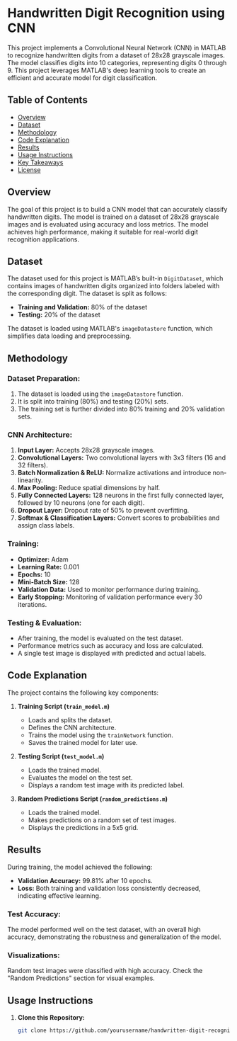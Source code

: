 # Handwritten Digit Recognition using CNN

This project implements a Convolutional Neural Network (CNN) in MATLAB to recognize handwritten digits from a dataset of 28x28 grayscale images. The model classifies digits into 10 categories, representing digits 0 through 9. This project leverages MATLAB's deep learning tools to create an efficient and accurate model for digit classification.

## Table of Contents
- [Overview](#overview)
- [Dataset](#dataset)
- [Methodology](#methodology)
- [Code Explanation](#code-explanation)
- [Results](#results)
- [Usage Instructions](#usage-instructions)
- [Key Takeaways](#key-takeaways)
- [License](#license)

## Overview

The goal of this project is to build a CNN model that can accurately classify handwritten digits. The model is trained on a dataset of 28x28 grayscale images and is evaluated using accuracy and loss metrics. The model achieves high performance, making it suitable for real-world digit recognition applications.

## Dataset

The dataset used for this project is MATLAB’s built-in `DigitDataset`, which contains images of handwritten digits organized into folders labeled with the corresponding digit. The dataset is split as follows:
- **Training and Validation:** 80% of the dataset
- **Testing:** 20% of the dataset

The dataset is loaded using MATLAB's `imageDatastore` function, which simplifies data loading and preprocessing.

## Methodology

### Dataset Preparation:
1. The dataset is loaded using the `imageDatastore` function.
2. It is split into training (80%) and testing (20%) sets.
3. The training set is further divided into 80% training and 20% validation sets.

### CNN Architecture:
1. **Input Layer:** Accepts 28x28 grayscale images.
2. **Convolutional Layers:** Two convolutional layers with 3x3 filters (16 and 32 filters).
3. **Batch Normalization & ReLU:** Normalize activations and introduce non-linearity.
4. **Max Pooling:** Reduce spatial dimensions by half.
5. **Fully Connected Layers:** 128 neurons in the first fully connected layer, followed by 10 neurons (one for each digit).
6. **Dropout Layer:** Dropout rate of 50% to prevent overfitting.
7. **Softmax & Classification Layers:** Convert scores to probabilities and assign class labels.

### Training:
- **Optimizer:** Adam
- **Learning Rate:** 0.001
- **Epochs:** 10
- **Mini-Batch Size:** 128
- **Validation Data:** Used to monitor performance during training.
- **Early Stopping:** Monitoring of validation performance every 30 iterations.

### Testing & Evaluation:
- After training, the model is evaluated on the test dataset.
- Performance metrics such as accuracy and loss are calculated.
- A single test image is displayed with predicted and actual labels.

## Code Explanation

The project contains the following key components:

1. **Training Script (`train_model.m`)**
   - Loads and splits the dataset.
   - Defines the CNN architecture.
   - Trains the model using the `trainNetwork` function.
   - Saves the trained model for later use.

2. **Testing Script (`test_model.m`)**
   - Loads the trained model.
   - Evaluates the model on the test set.
   - Displays a random test image with its predicted label.

3. **Random Predictions Script (`random_predictions.m`)**
   - Loads the trained model.
   - Makes predictions on a random set of test images.
   - Displays the predictions in a 5x5 grid.

## Results

During training, the model achieved the following:
- **Validation Accuracy:** 99.81% after 10 epochs.
- **Loss:** Both training and validation loss consistently decreased, indicating effective learning.

### Test Accuracy:
The model performed well on the test dataset, with an overall high accuracy, demonstrating the robustness and generalization of the model.

### Visualizations:
Random test images were classified with high accuracy. Check the "Random Predictions" section for visual examples.

## Usage Instructions

1. **Clone this Repository:**
   ```bash
   git clone https://github.com/yourusername/handwritten-digit-recognition.git
